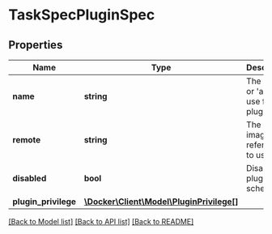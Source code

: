 # TaskSpecPluginSpec

## Properties
Name | Type | Description | Notes
------------ | ------------- | ------------- | -------------
**name** | **string** | The name or &#x27;alias&#x27; to use for the plugin. | [optional] 
**remote** | **string** | The plugin image reference to use. | [optional] 
**disabled** | **bool** | Disable the plugin once scheduled. | [optional] 
**plugin_privilege** | [**\Docker\Client\Model\PluginPrivilege[]**](PluginPrivilege.md) |  | [optional] 

[[Back to Model list]](../../README.md#documentation-for-models) [[Back to API list]](../../README.md#documentation-for-api-endpoints) [[Back to README]](../../README.md)

